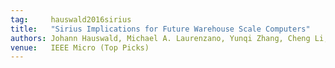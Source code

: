 ```yaml
---
tag:     hauswald2016sirius
title:   "Sirius Implications for Future Warehouse Scale Computers"
authors: Johann Hauswald, Michael A. Laurenzano, Yunqi Zhang, Cheng Li, Austin Rovinski, Arjun Khurana, Ronald G. Dreslinski, Trevor Mudge, Vinicius Petrucci, Lingjia Tang, Jason Mars
venue:   IEEE Micro (Top Picks)
---
```


